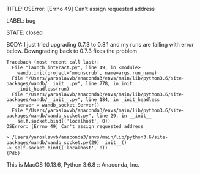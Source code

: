 TITLE:
OSError: [Errno 49] Can't assign requested address

LABEL:
bug

STATE:
closed

BODY:
I just tried upgrading 0.7.3 to 0.8.1 and my runs are failing with error below. Downgrading back to 0.7.3 fixes the problem
```
Traceback (most recent call last):
  File "launch_interact.py", line 49, in <module>
    wandb.init(project='moonscrub', name=args.run_name)
  File "/Users/yaroslavvb/anaconda3/envs/main/lib/python3.6/site-packages/wandb/__init__.py", line 778, in init
    _init_headless(run)
  File "/Users/yaroslavvb/anaconda3/envs/main/lib/python3.6/site-packages/wandb/__init__.py", line 184, in _init_headless
    server = wandb_socket.Server()
  File "/Users/yaroslavvb/anaconda3/envs/main/lib/python3.6/site-packages/wandb/wandb_socket.py", line 29, in __init__
    self.socket.bind(('localhost', 0))
OSError: [Errno 49] Can't assign requested address

> /Users/yaroslavvb/anaconda3/envs/main/lib/python3.6/site-packages/wandb/wandb_socket.py(29)__init__()
-> self.socket.bind(('localhost', 0))
(Pdb) 
```

This is MacOS 10.13.6, Python 3.6.8 :: Anaconda, Inc.


